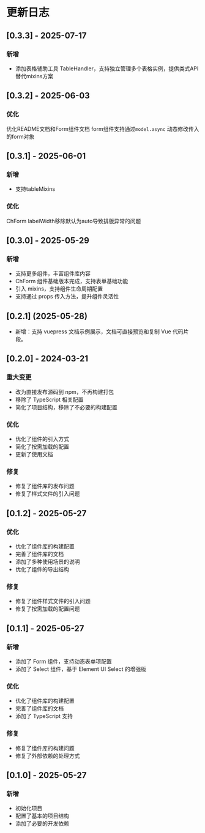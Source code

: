 # 更新日志

## [0.3.3] - 2025-07-17

### 新增
- 添加表格辅助工具 TableHandler，支持独立管理多个表格实例，提供类式API替代mixins方案


## [0.3.2] - 2025-06-03

### 优化
优化README文档和Form组件文档 
form组件支持通过`model.async` 动态修改传入的form对象


## [0.3.1] - 2025-06-01

### 新增
- 支持tableMixins

### 优化
ChForm labelWidth移除默认为auto导致排版异常的问题


## [0.3.0] - 2025-05-29

### 新增
- 支持更多组件，丰富组件库内容
- ChForm 组件基础版本完成，支持表单基础功能
- 引入 mixins，支持组件生命周期配置
- 支持通过 props 传入方法，提升组件灵活性

## [0.2.1] (2025-05-28)

- 新增：支持 vuepress 文档示例展示，文档可直接预览和复制 Vue 代码片段。

## [0.2.0] - 2024-03-21

### 重大变更
- 改为直接发布源码到 npm，不再构建打包
- 移除了 TypeScript 相关配置
- 简化了项目结构，移除了不必要的构建配置

### 优化
- 优化了组件的引入方式
- 简化了按需加载的配置
- 更新了使用文档

### 修复
- 修复了组件库的发布问题
- 修复了样式文件的引入问题

## [0.1.2] - 2025-05-27

### 优化
- 优化了组件库的构建配置
- 完善了组件库的文档
- 添加了多种使用场景的说明
- 优化了组件的导出结构

### 修复
- 修复了组件样式文件的引入问题
- 修复了按需加载的配置问题

## [0.1.1] - 2025-05-27

### 新增
- 添加了 Form 组件，支持动态表单项配置
- 添加了 Select 组件，基于 Element UI Select 的增强版

### 优化
- 优化了组件库的构建配置
- 完善了组件库的文档
- 添加了 TypeScript 支持

### 修复
- 修复了组件库的构建问题
- 修复了外部依赖的处理方式

## [0.1.0] - 2025-05-27

### 新增
- 初始化项目
- 配置了基本的项目结构
- 添加了必要的开发依赖 
